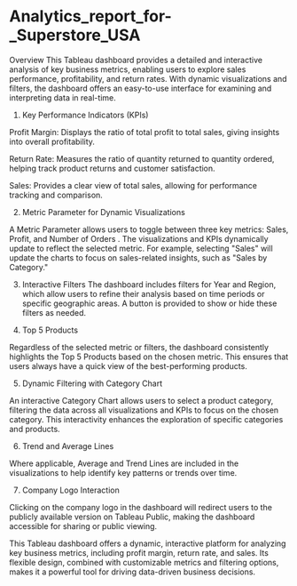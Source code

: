 # Analytics_report_for-_Superstore_USA
Overview
This Tableau dashboard provides a detailed and interactive analysis of key business metrics, enabling users to explore sales performance, profitability, and return rates. With dynamic visualizations and filters, the dashboard offers an easy-to-use interface for examining and interpreting data in real-time.


1. Key Performance Indicators (KPIs)
   
Profit Margin: Displays the ratio of total profit to total sales, giving insights into overall profitability.

Return Rate: Measures the ratio of quantity returned to quantity ordered, helping track product returns and customer satisfaction.

Sales: Provides a clear view of total sales, allowing for performance tracking and comparison.

2. Metric Parameter for Dynamic Visualizations
   
A Metric Parameter allows users to toggle between three key metrics: Sales, Profit, and Number of Orders . The visualizations and KPIs dynamically update to reflect the selected metric. For example, selecting "Sales" will update the charts to focus on sales-related insights, such as "Sales by Category."

3. Interactive Filters
The dashboard includes filters for Year and Region, which allow users to refine their analysis based on time periods or specific geographic areas. A button is provided to show or hide these filters as needed.

4. Top 5 Products
   
Regardless of the selected metric or filters, the dashboard consistently highlights the Top 5 Products based on the chosen metric. This ensures that users always have a quick view of the best-performing products.

5. Dynamic Filtering with Category Chart
    
An interactive Category Chart allows users to select a product category, filtering the data across all visualizations and KPIs to focus on the chosen category. This interactivity enhances the exploration of specific categories and products.

6. Trend and Average Lines
    
Where applicable, Average and Trend Lines are included in the visualizations to help identify key patterns or trends over time.

7. Company Logo Interaction
    
Clicking on the company logo in the dashboard will redirect users to the publicly available version on Tableau Public, making the dashboard accessible for sharing or public viewing.


This Tableau dashboard offers a dynamic, interactive platform for analyzing key business metrics, including profit margin, return rate, and sales. Its flexible design, combined with customizable metrics and filtering options, makes it a powerful tool for driving data-driven business decisions.


